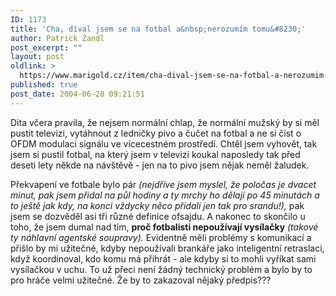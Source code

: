 ```yaml
---
ID: 1173
title: 'Cha, díval jsem se na fotbal a&nbsp;nerozumím tomu&#8230;'
author: Patrick Zandl
post_excerpt: ""
layout: post
oldlink: >
  https://www.marigold.cz/item/cha-dival-jsem-se-na-fotbal-a-nerozumim-tomu
published: true
post_date: 2004-06-28 09:21:51
---
```

<p>
Dita včera pravila, že nejsem normální chlap, že normální mužský by si měl pustit televizi, vytáhnout z ledničky pivo a čučet na fotbal a ne si číst o OFDM modulaci signálu ve vícecestném prostředí. Chtěl jsem vyhovět, tak jsem si pustil fotbal, na který jsem v televizi koukal naposledy tak před deseti lety někde na návštěvě - jen na to pivo jsem nějak neměl žaludek. </p>
<p>
Překvapení ve fotbale bylo pár <em>(nejdříve jsem myslel, že poločas je dvacet minut, pak jsem přidal na půl hodiny a ty mrchy ho dělají po 45 minutách a to ještě jak kdy, na konci vždycky něco přidali jen tak pro srandu!),</em> pak jsem se dozvěděl asi tři různé definice ofsajdu. A nakonec to skončilo u toho, že jsem dumal nad tím, <strong>proč fotbalisti nepoužívají vysílačky</strong> <em>(takové ty náhlavní agentské soupravy).</em> Evidentně měli problémy s komunikací a přišlo by mi užitečné, kdyby nepoužívali brankáře jako inteligentní retraslaci, když koordinoval, kdo komu má přihrát - ale kdyby si to mohli vyříkat sami vysílačkou v uchu. To už přeci není žádný technický problém a bylo by to pro hráče velmi užitečné. Že by to zakazoval nějaký předpis???</p>
